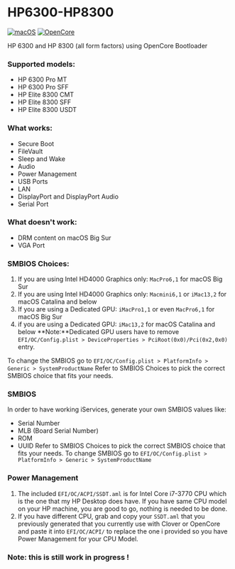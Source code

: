 # HP6300-HP8300

[![macOS](https://img.shields.io/badge/macOS-Big_Sur_11.0.1-green)](https://www.apple.com/macos/big-sur/)
[![OpenCore](https://img.shields.io/badge/OpenCore-0.6.3-green)](https://github.com/acidanthera/OpenCorePkg)

HP 6300 and HP 8300 (all form factors) using OpenCore Bootloader

### Supported models:
- HP 6300 Pro MT
- HP 6300 Pro SFF
- HP Elite 8300 CMT
- HP Elite 8300 SFF
- HP Elite 8300 USDT

### What works:
- Secure Boot
- FileVault
- Sleep and Wake
- Audio
- Power Management
- USB Ports
- LAN
- DisplayPort and DisplayPort Audio
- Serial Port

### What doesn't work:
- DRM content on macOS Big Sur
- VGA Port

### SMBIOS Choices:
1. If you are using Intel HD4000 Graphics only: `MacPro6,1` for macOS Big Sur
2. If you are using Intel HD4000 Graphics only: `Macmini6,1` or `iMac13,2` for macOS Catalina and below
3. If you are using a Dedicated GPU: `iMacPro1,1` or even `MacPro6,1` for macOS Big Sur
4. if you are using a Dedicated GPU: `iMac13,2` for macOS Catalina and below
**Note:**Dedicated GPU users have to remove `EFI/OC/Config.plist > DeviceProperties > PciRoot(0x0)/Pci(0x2,0x0)` entry.

To change the SMBIOS go to `EFI/OC/Config.plist > PlatformInfo > Generic > SystemProductName`
Refer to SMBIOS Choices to pick the correct SMBIOS choice that fits your needs.

### SMBIOS
In order to have working iServices, generate your own SMBIOS values like:
- Serial Number 
- MLB (Board Serial Number)
- ROM
- UUID
Refer to SMBIOS Choices to pick the correct SMBIOS choice that fits your needs.
To change SMBIOS go to `EFI/OC/Config.plist > PlatformInfo > Generic > SystemProductName`

### Power Management
1. The included `EFI/OC/ACPI/SSDT.aml` is for Intel Core i7-3770 CPU which is the one that my HP Desktop does have.
If you have same CPU model on your HP machine, you are good to go, nothing is needed to be done.
2. If you have different CPU, grab and copy your `SSDT.aml` that you previously generated that you currently use with Clover or OpenCore and paste it into `EFI/OC/ACPI/` to replace the one i provided so you have Power Management for your CPU Model.

### **Note**: this is still work in progress !
